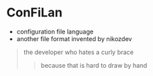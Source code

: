 # ConFiLan
- configuration file language
- another file format invented by nikozdev
> the developer who hates a curly brace
> > because that is hard to draw by hand
